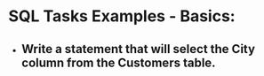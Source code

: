 # SQL Tasks Examples - Basics:

+ ## Write a statement that will select the City column from the Customers table.
